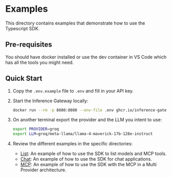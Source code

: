# Examples

This directory contains examples that demonstrate how to use the Typescript SDK.

## Pre-requisites

You should have docker installed or use the dev container in VS Code which has all the tools you might need.

## Quick Start

1. Copy the `.env.example` file to `.env` and fill in your API key.

2. Start the Inference Gateway locally:

   ```bash
   docker run --rm -p 8080:8080 --env-file .env ghcr.io/inference-gateway/inference-gateway:latest
   ```

3. On another terminal export the provider and the LLM you intent to use:

   ```bash
   export PROVIDER=groq
   export LLM=groq/meta-llama/llama-4-maverick-17b-128e-instruct
   ```

4. Review the different examples in the specific directories:

   - [List](./list): An example of how to use the SDK to list models and MCP tools.
   - [Chat](./chat): An example of how to use the SDK for chat applications.
   - [MCP](./mcp): An example of how to use the SDK with the MCP in a Multi Provider architecture.
